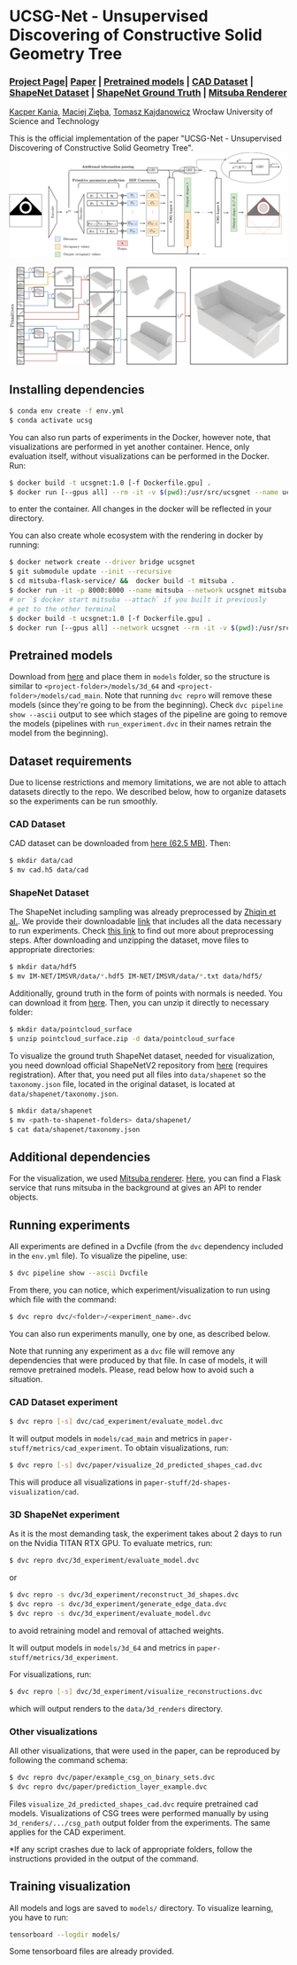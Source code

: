 # UCSG-Net - Unsupervised Discovering of Constructive Solid Geometry Tree
### [Project Page](https://ucsgnet.github.io)| [Paper](https://arxiv.org/abs/2006.09102v3) | [Pretrained models](https://drive.google.com/file/d/1aoeEALT9ejm_G6hSw2AjtvGdbvbGGLaa/) | [CAD Dataset](https://www.dropbox.com/s/d6vm7diqfp65kyi/cad.h5?dl=0) | [ShapeNet Dataset](https://drive.google.com/file/d/158so7dnkQQNFSQTj741S3SUbuIXXRrLn/) | [ShapeNet Ground Truth](https://drive.google.com/open?id=16yiTtOrf6m4q9h3ZfhsG07JcAhLvZ0yk) | [Mitsuba Renderer](https://github.com/kacperkan/mitsuba-flask-service)

[Kacper Kania](https://kania.ml), [Maciej Zięba](https://scholar.google.com/citations?user=XmOBJZYAAAAJ&hl=en"), [Tomasz Kajdanowicz](https://scholar.google.com/citations?user=GOoaHHEAAAAJ&hl=en)
Wrocław University of Science and Technology

This is the official implementation of the paper "UCSG-Net - Unsupervised Discovering of Constructive Solid Geometry Tree".
![Architecture](architecture.png)

![Example prediction](csg-prediction.png)


## Installing dependencies

```bash
$ conda env create -f env.yml
$ conda activate ucsg
```

You can also run parts of experiments in the Docker, however note, that visualizations
are performed in yet another container. Hence, only evaluation itself, without
visualizations can be performed in the Docker. Run:
```bash
$ docker build -t ucsgnet:1.0 [-f Dockerfile.gpu] .
$ docker run [--gpus all] --rm -it -v $(pwd):/usr/src/ucsgnet --name ucsgnet ucsgnet:1.0 
```
to enter the container. All changes in the docker will be reflected in your directory.

You can also create whole ecosystem with the rendering in docker by running:
```bash
$ docker network create --driver bridge ucsgnet
$ git submodule update --init --recursive
$ cd mitsuba-flask-service/ &&  docker build -t mitsuba . 
$ docker run -it -p 8000:8000 --name mitsuba --network ucsgnet mitsuba:latest 
# or `$ docker start mitsuba --attach` if you built it previously
# get to the other terminal
$ docker build -t ucsgnet:1.0 [-f Dockerfile.gpu] . 
$ docker run [--gpus all] --network ucsgnet --rm -it -v $(pwd):/usr/src/ucsgnet --name ucsgnet ucsgnet:1.0 
```

## Pretrained models
Download from [here](https://drive.google.com/file/d/1aoeEALT9ejm_G6hSw2AjtvGdbvbGGLaa/) and place them in `models` folder, so the structure is similar to `<project-folder>/models/3d_64` and `<project-folder>/models/cad_main`. Note that running `dvc repro` will remove these models (since they're going to be from the beginning). Check `dvc pipeline show --ascii` output to see which stages of the pipeline are going to remove the models (pipelines with `run_experiment.dvc` in their names retrain the model from the beginning).

## Dataset requirements
Due to license restrictions and memory limitations, we are not able to attach
datasets directly to the repo. We described below, how to organize datasets
so the experiments can be run smoothly.

### CAD Dataset
CAD dataset can be downloaded from 
[here (62.5 MB)](https://www.dropbox.com/s/d6vm7diqfp65kyi/cad.h5?dl=0). Then:
```bash
$ mkdir data/cad
$ mv cad.h5 data/cad
```

### ShapeNet Dataset
The ShapeNet including sampling was already preprocessed by [Zhiqin et al.](https://github.com/czq142857/IM-NET).
We provide their downloadable [link](https://drive.google.com/file/d/158so7dnkQQNFSQTj741S3SUbuIXXRrLn/) 
that includes all the data necessary to run experiments. 
Check [this link](https://github.com/czq142857/IM-NET/tree/master/point_sampling)
to find out more about preprocessing steps.
After downloading and unzipping the dataset, move files to appropriate directories:
```bash
$ mkdir data/hdf5
$ mv IM-NET/IMSVR/data/*.hdf5 IM-NET/IMSVR/data/*.txt data/hdf5/
```

Additionally, ground truth in the form of points with normals is needed. You can
download it from [here](https://drive.google.com/open?id=16yiTtOrf6m4q9h3ZfhsG07JcAhLvZ0yk).
Then, you can unzip it directly to necessary folder:
```bash
$ mkdir data/pointcloud_surface
$ unzip pointcloud_surface.zip -d data/pointcloud_surface
```

To visualize the ground truth ShapeNet dataset, needed for visualization, you 
need download official ShapeNetV2 repository from [here](https://www.shapenet.org/)
(requires registration). After that, you need put all files into `data/shapenet`
so the `taxonomy.json` file, located in the original dataset, is located at
`data/shapenet/taxonomy.json`.

```bash
$ mkdir data/shapenet
$ mv <path-to-shapenet-folders> data/shapenet/
$ cat data/shapenet/taxonomy.json
```

## Additional dependencies
For the visualization, we used [Mitsuba renderer](https://www.mitsuba-renderer.org/index_old.html). [Here](https://github.com/kacperkan/mitsuba-flask-service), you can find a Flask service that runs mitsuba in the background at gives an API to render objects.

## Running experiments
All experiments are defined in a Dvcfile (from the `dvc` dependency included
in the `env.yml` file). To visualize the pipeline, use:

```bash
$ dvc pipeline show --ascii Dvcfile
```
From there, you can notice, which experiment/visualization to run using which
file with the command:
```bash
$ dvc repro dvc/<folder>/<experiment_name>.dvc
```

You can also run experiments manully, one by one, as described below.

Note that running any experiment as a `dvc` file will remove any dependencies
that were produced by that file. In case of models, it will remove pretrained models.
Please, read below how to avoid such a situation.
### CAD Dataset experiment
```bash
$ dvc repro [-s] dvc/cad_experiment/evaluate_model.dvc
```
It will output models in `models/cad_main` and metrics in 
`paper-stuff/metrics/cad_experiment`. To obtain visualizations, run:

```bash
$ dvc repro [-s] dvc/paper/visualize_2d_predicted_shapes_cad.dvc
```
This will produce all visualizations in `paper-stuff/2d-shapes-visualization/cad`.

### 3D ShapeNet experiment
As it is the most demanding task, the experiment takes about 2 days to run
on the Nvidia TITAN RTX GPU. To evaluate metrics, run:

```bash
$ dvc repro dvc/3d_experiment/evaluate_model.dvc
```
or 
```bash
$ dvc repro -s dvc/3d_experiment/reconstruct_3d_shapes.dvc
$ dvc repro -s dvc/3d_experiment/generate_edge_data.dvc
$ dvc repro -s dvc/3d_experiment/evaluate_model.dvc
```
to avoid retraining model and removal of attached weights.


It will output models in `models/3d_64` and metrics in 
`paper-stuff/metrics/3d_experiment`.

For visualizations, run:
```bash
$ dvc repro [-s] dvc/3d_experiment/visualize_reconstructions.dvc
```
which will output renders to the `data/3d_renders` directory.

### Other visualizations
All other visualizations, that were used in the paper, can be reproduced by
following the command schema:
```bash
$ dvc repro dvc/paper/example_csg_on_binary_sets.dvc
$ dvc repro dvc/paper/prediction_layer_example.dvc
```
Files `visualize_2d_predicted_shapes_cad.dvc` require pretrained cad models.
Visualizations of CSG trees were performed manually by using `3d_renders/.../csg_path`
output folder from the experiments. The same applies for the CAD experiment.

*If any script crashes due to lack of appropriate folders, follow the 
instructions provided in the output of the command.

## Training visualization
All models and logs are saved to `models/` directory. To visualize learning, 
you have to run:
```bash
tensorboard --logdir models/
```

Some tensorboard files are already provided.
